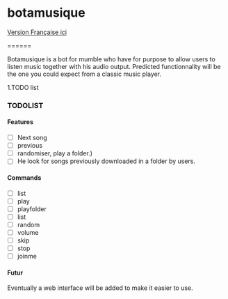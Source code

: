 # botamusique
[Version Française ici](README.fr.md)

======

Botamusique is a bot for mumble who have for purpose to allow users to listen music together with his audio output.
Predicted functionnality will be the one you could expect from a classic music player.


1.TODO list

### TODOLIST
#### Features
- [ ] Next song
- [ ] previous
- [ ] randomiser, play a folder.)
- [ ] He look for songs previously downloaded in a folder by users.

#### Commands
- [ ] list
- [ ] play
- [ ] playfolder
- [ ] list
- [ ] random
- [ ] volume
- [ ] skip
- [ ] stop
- [ ] joinme

#### Futur
Eventually a web interface will be added to make it easier to use.

